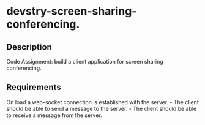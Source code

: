 # devstry-screen-sharing-conferencing.

## Description
Code Assignment: build a client application for screen sharing conferencing. 

## Requirements

On load a web-socket connection is established with the server. 
    - The client should be able to send a message to the server.
    - The client should be able to receive a message from the server.
    

